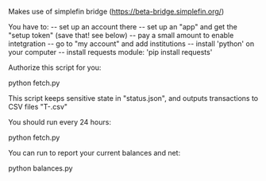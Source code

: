 Makes use of simplefin bridge (https://beta-bridge.simplefin.org/)

You have to:
 -- set up an account there
 -- set up an "app" and get the "setup token" (save that! see below)
 -- pay a small amount to enable intetgration
 -- go to "my account" and add institutions
 -- install 'python' on your computer
 -- install requests module: 'pip install requests'
 
Authorize this script for you:

  python fetch.py <setup token from above>

This script keeps sensitive state in "status.json", and outputs transactions to CSV files "T-<time>.csv"

You should run every 24 hours:

  python fetch.py

You can run to report your current balances and net:

  python balances.py

